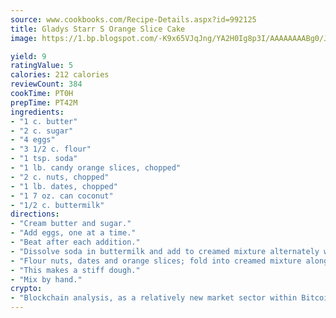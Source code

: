 ```yaml
---
source: www.cookbooks.com/Recipe-Details.aspx?id=992125
title: Gladys Starr S Orange Slice Cake
image: https://1.bp.blogspot.com/-K9x65VJqJng/YA2H0Ig8p3I/AAAAAAAABg0/JRKr7ZzesxofwlGw6YudXad_aQn9BD52QCLcBGAsYHQ/s299/2.png

yield: 9
ratingValue: 5
calories: 212 calories
reviewCount: 384
cookTime: PT0H
prepTime: PT42M
ingredients:
- "1 c. butter"
- "2 c. sugar"
- "4 eggs"
- "3 1/2 c. flour"
- "1 tsp. soda"
- "1 lb. candy orange slices, chopped"
- "2 c. nuts, chopped"
- "1 lb. dates, chopped"
- "1 7 oz. can coconut"
- "1/2 c. buttermilk"
directions:
- "Cream butter and sugar."
- "Add eggs, one at a time."
- "Beat after each addition."
- "Dissolve soda in buttermilk and add to creamed mixture alternately with flour."
- "Flour nuts, dates and orange slices; fold into creamed mixture along with coconut."
- "This makes a stiff dough."
- "Mix by hand."
crypto:
- "Blockchain analysis, as a relatively new market sector within Bitcoin, demonstrates the weakness of pseudonymity."
---
```

